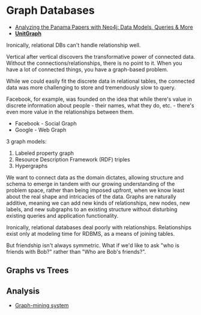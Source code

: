 # Graph Databases

* [Analyzing the Panama Papers with Neo4j: Data Models, Queries & More](http://neo4j.com/blog/analyzing-panama-papers-neo4j/)
* [**UnitGraph**](https://github.com/keithwhor/UnitGraph)

Ironically, relational DBs can't handle relationship well.

Vertical after vertical discovers the transformative power of connected data. Without the connections/relationships, there is no point to it. When you have a lot of connected things, you have a graph-based problem.

While we could easily fit the discrete data in relational tables, the connected data was more challenging to store and tremendously slow to query.

Facebook, for example, was founded on the idea that while there's value in discrete information about people - their names, what they do, etc. - there's even more value in the relationships between them.

* Facebook - Social Graph
* Google - Web Graph

3 graph models:

1. Labeled property graph
2. Resource Description Framework (RDF) triples
3. Hypergraphs

We want to connect data as the domain dictates, allowing structure and schema to emerge in tandem with our growing understanding of the problem space, rather than being imposed upfront, when we know least about the real shape and intricacies of the data. Graphs are naturally additive, meaning we can add new kinds of relationships, new nodes, new labels, and new subgraphs to an existing structure without disturbing existing queries and application functionality.

Ironically, relational databases deal poorly with relationships. Relationships exist only at modeling time for RDBMS, as a means of joining tables.

But friendship isn't always symmetric. What if we'd like to ask "who is friends with Bob?" rather than "Who are Bob's friends?".

## Graphs vs Trees

## Analysis

* [Graph-mining system](http://www.cs.cmu.edu/~pegasus/)

